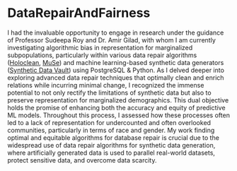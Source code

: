# DataRepairAndFairness

I had the invaluable opportunity to engage in research under the guidance of Professor Sudeepa Roy and Dr. Amir Gilad, with whom I am currently investigating algorithmic bias in representation for marginalized subpopulations, particularly within various data repair algorithms ([Holoclean](https://github.com/HoloClean/holoclean), [MuSe](https://github.com/amirgilad/On-Multiple-Semantics-for-Declarative-Database-Repairs/)) and machine learning-based synthetic data generators ([Synthetic Data Vault](https://github.com/sdv-dev/SDV)) using PostgreSQL & Python. As I delved deeper into exploring advanced data repair techniques that optimally clean and enrich relations while incurring minimal change, I recognized the immense potential to not only rectify the limitations of synthetic data but also to preserve representation for marginalized demographics. This dual objective holds the promise of enhancing both the accuracy and equity of predictive ML models. Throughout this process, I assessed how these processes often led to a lack of representation for undercounted and often overlooked communities, particularly in terms of race and gender. My work finding optimal and equitable algorithms for database repair is crucial due to the widespread use of data repair algorithms for synthetic data generation, where artificially generated data is used to parallel real-world datasets, protect sensitive data, and overcome data scarcity.
